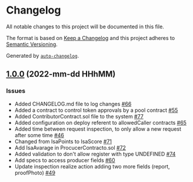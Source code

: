 # Changelog

All notable changes to this project will be documented in this file.

The format is based on [Keep a Changelog](https://keepachangelog.com/en/1.0.0/)
and this project adheres to [Semantic Versioning](https://semver.org/spec/v2.0.0.html).

Generated by [`auto-changelog`](https://github.com/CookPete/auto-changelog).

## [1.0.0]() (2022-mm-dd HHhMM)

### Issues

- Added CHANGELOG.md file to log changes [#66](https://github.com/Sintrop/core-contracts/issues/66)
- Added a contract to control token approvals by a pool contract [#55](https://github.com/Sintrop/core-contracts/issues/55)
- Added ContributorContract.sol file to the system [#77](https://github.com/Sintrop/core-contracts/issues/77)
- Added configuration on deploy referent to allowedCaller contracts [#65](https://github.com/Sintrop/core-contracts/issues/65)
- Added time between request inspection, to only allow a new request after some time [#46](https://github.com/Sintrop/core-contracts/issues/46)
- Changed from IsaPoints to IsaScore [#71](https://github.com/Sintrop/core-contracts/issues/71)
- Add IsaAvarage in ProcucerContracto.sol [#72](https://github.com/Sintrop/core-contracts/issues/72)
- Added validation to don't allow register with type UNDEFINED [#74](https://github.com/Sintrop/core-contracts/issues/74)
- Add specs to access producer fields [#60](https://github.com/Sintrop/core-contracts/issues/60)
- Update inspection realize action adding two more fields (report, proofPhoto) [#49](https://github.com/Sintrop/core-contracts/issues/49)
